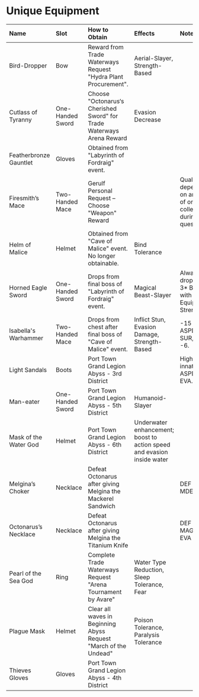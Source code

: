 #  Unique Equipment

| Name                   | Slot             | How to Obtain                                                         | Effects                                                                | Notes                                                   |
|:-----------------------|:-----------------|:----------------------------------------------------------------------|:-----------------------------------------------------------------------|:--------------------------------------------------------|
| Bird-Dropper           | Bow              | Reward from Trade Waterways Request "Hydra Plant Procurement".        | Aerial-Slayer, Strength-Based                                          |                                                         |
| Cutlass of Tyranny     | One-Handed Sword | Choose "Octonarus‘s Cherished Sword" for Trade Waterways Arena Reward | Evasion Decrease                                                       |                                                         |
| Featherbronze Gauntlet | Gloves           | Obtained from "Labyrinth of Fordraig" event.                          |                                                                        |                                                         |
| Firesmith’s Mace       | Two-Handed Mace  | Gerulf Personal Request – Choose "Weapon" Reward                      |                                                                        | Quality depends on amount of ore collected during quest |
| Helm of Malice         | Helmet           | Obtained from "Cave of Malice" event. No longer obtainable.           | Bind Tolerance                                                         |                                                         |
| Horned Eagle Sword     | One-Handed Sword | Drops from final boss of "Labyrinth of Fordraig" event.               | Magical Beast-Slayer                                                   | Always drops as a 3* Blue with Equipment Strength 2     |
| Isabella's Warhammer   | Two-Handed Mace  | Drops from chest after final boss of "Cave of Malice" event.          | Inflict Stun, Evasion Damage, Strength-Based                           | -15 ASPD, -4 SUR, EVA -6.                               |
| Light Sandals          | Boots            | Port Town Grand Legion Abyss - 3rd District                           |                                                                        | High innate ASPD and EVA.                               |
| Man-eater              | One-Handed Sword | Port Town Grand Legion Abyss - 5th District                           | Humanoid-Slayer                                                        |                                                         |
| Mask of the Water God  | Helmet           | Port Town Grand Legion Abyss - 6th District                           | Underwater enhancement; boost to action speed and evasion inside water |                                                         |
| Melgina’s Choker       | Necklace         | Defeat Octonarus after giving Melgina the Mackerel Sandwich           |                                                                        | DEF +1, MDEF +16                                        |
| Octonarus’s Necklace   | Necklace         | Defeat Octonarus after giving Melgina the Titanium Knife              |                                                                        | DEF +10, MAG +4, EVA +4                                 |
| Pearl of the Sea God   | Ring             | Complete Trade Waterways Request "Arena Tournament by Avare"          | Water Type Reduction, Sleep Tolerance, Fear                            |                                                         |
| Plague Mask            | Helmet           | Clear all waves in Beginning Abyss Request "March of the Undead"      | Poison Tolerance, Paralysis Tolerance                                  |                                                         |
| Thieves Gloves         | Gloves           | Port Town Grand Legion Abyss - 4th District                           |                                                                        |                                                         |

